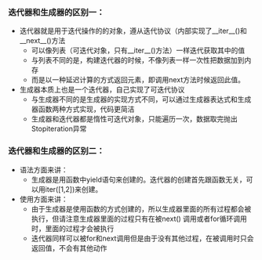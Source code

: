 ### 迭代器和生成器的区别一：

- 迭代器就是用于迭代操作的的对象，遵从迭代协议（内部实现了__iter__()和__next__()方法
    - 可以像列表（可迭代对象，只有__iter__()方法）一样迭代获取其中的值
    - 与列表不同的是，构建迭代器的时候，不像列表一样一次性把数据加到内存
    - 而是以一种延迟计算的方式返回元素，即调用next方法时候返回此值。
- 生成器本质上也是一个迭代器，自己实现了可迭代协议
    - 与生成器不同的是生成器的实现方式不同，可以通过生成器表达式和生成器函数两种方式实现，代码更简洁
    - 生成器和迭代器都是惰性可迭代对象，只能遍历一次，数据取完抛出Stopiteration异常

### 迭代器和生成器的区别二：

- 语法方面来讲：
    - 生成器是用函数中yield语句来创建的。迭代器的创建首先跟函数无关，可以用iter([1,2])来创建。
- 使用方面来讲：
    - 由于生成器是使用函数的方式创建的，所以生成器里面的所有过程都会被执行，但请注意生成器里面的过程只有在被next()
      调用或者for循环调用时，里面的过程才会被执行
    - 迭代器同样可以被for和next调用但是由于没有其他过程，在被调用时只会返回值，不会有其他动作
